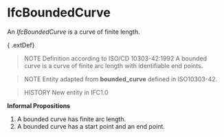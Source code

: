 # IfcBoundedCurve

An _IfcBoundedCurve_ is a curve of finite length.<!-- end of definition -->

{ .extDef}
> NOTE  Definition according to ISO/CD 10303-42:1992
> A bounded curve is a curve of finite arc length with identifiable end points.

> NOTE  Entity adapted from **bounded_curve** defined in ISO10303-42.

> HISTORY  New entity in IFC1.0

**Informal Propositions**

1. A bounded curve has finite arc length.
2. A bounded curve has a start point and an end point.

